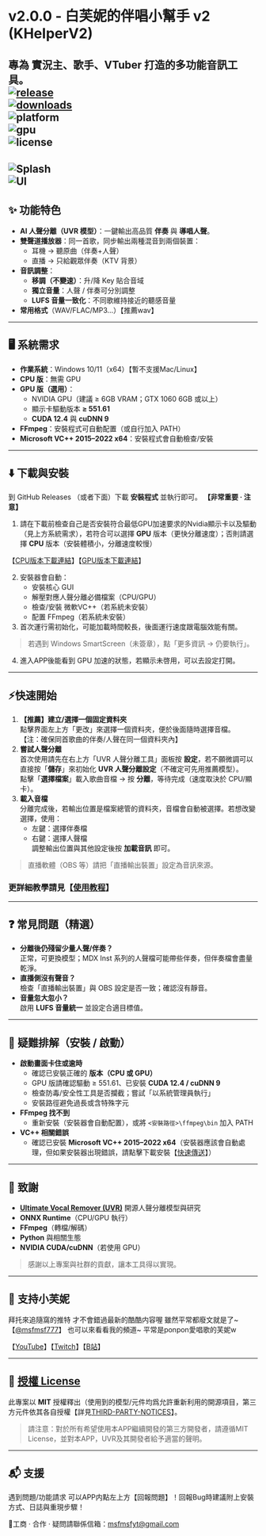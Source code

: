 # v2.0.0 - 白芙妮的伴唱小幫手 v2 (KHelperV2)
專為 **實況主、歌手、VTuber** 打造的多功能音訊工具。  
[![release](https://img.shields.io/github/v/release/msfmsf777/karaoke-helper-v2?label=Release)](https://github.com/msfmsf777/karaoke-helper-v2/releases)  
[![downloads](https://img.shields.io/github/downloads/msfmsf777/karaoke-helper-v2/total?label=Downloads)](https://github.com/msfmsf777/karaoke-helper-v2/releases)  
![platform](https://img.shields.io/badge/Windows-10%2F11%20x64-blue)  
![gpu](https://img.shields.io/badge/GPU-CUDA%2012.4%20%2F%20cuDNN%209-00a86b)  
![license](https://img.shields.io/badge/License-MIT-lightgrey)
----
![Splash](https://i.imgur.com/0RWhoxL.png)  
![UI](https://i.imgur.com/rJrG6nC.png)
----------
## ✨ 功能特色

-   **AI 人聲分離（UVR 模型）**：一鍵輸出高品質 **伴奏** 與 **導唱人聲**。
-   **雙聲道播放器**：同一首歌，同步輸出兩種混音到兩個裝置：
    -   耳機 → 聽原曲（伴奏+人聲）
    -   直播 → 只給觀眾伴奏（KTV 背景）
-   **音訊調整**：
    -   **移調（不變速）**：升/降 Key 貼合音域
    -   **獨立音量**：人聲 / 伴奏可分別調整
    -   **LUFS 音量一致化**：不同歌維持接近的聽感音量
-   **常用格式**（WAV/FLAC/MP3…）【推薦wav】
----------
## 🖥️ 系統需求
-   **作業系統**：Windows 10/11（x64）【暫不支援Mac/Linux】
-   **CPU 版**：無需 GPU
-   **GPU 版（選用）**：
    -   NVIDIA GPU（建議 ≥ 6GB VRAM；GTX 1060 6GB 或以上）
    -   顯示卡驅動版本 **≥ 551.61**
    -   **CUDA 12.4** 與 **cuDNN 9**
-   **FFmpeg**：安裝程式可自動配置（或自行加入 PATH）
-   **Microsoft VC++ 2015–2022 x64**：安裝程式會自動檢查/安裝
----------
## ⬇️ 下載與安裝
到 GitHub Releases （或者下面）下載 **安裝程式** 並執行即可。
**【非常重要 · 注意】**
1.  請在下載前檢查自己是否安裝符合最低GPU加速要求的Nvidia顯示卡以及驅動（見上方系統需求），若符合可以選擇 **GPU** 版本（更快分離速度）；否則請選擇 **CPU** 版本（安裝體積小，分離速度較慢）

【[CPU版本下載連結](https://github.com/msfmsf777/karaoke-helper-v2/releases/download/v2.0.0/CPU.KHelperV2_Setup.exe)】【[GPU版本下載連結](https://github.com/msfmsf777/karaoke-helper-v2/releases/download/v2.0.0/GPU.KHelperV2_Setup.exe)】
    
2.  安裝器會自動：
    -   安裝核心 GUI
    -   解壓對應人聲分離必備檔案（CPU/GPU）
    -   檢查/安裝 微軟VC++（若系統未安裝）
    -   配置 FFmpeg（若系統未安裝）
3. 首次運行需初始化，可能加載時間較長，後面運行速度跟電腦效能有關。
        
> 若遇到 Windows SmartScreen（未簽章），點「更多資訊 → 仍要執行」。

4. 進入APP後能看到 GPU 加速的狀態，若顯示未啓用，可以去設定打開。

----------
## ⚡快速開始
1.  **【推薦】建立/選擇一個固定資料夾**  
    點擊界面左上方「更改」來選擇一個資料夾，便於後面隨時選擇音檔。  
    【注：確保同首歌曲的伴奏/人聲在同一個資料夾內】
2.  **嘗試人聲分離**  
    首次使用請先在右上方「UVR 人聲分離工具」面板按 **設定**，若不願微調可以直接按「**儲存**」來初始化 **UVR 人聲分離設定**（不確定可先用推薦模型）。  
    點擊「**選擇檔案**」載入歌曲音檔 → 按 **分離**，等待完成（速度取決於 CPU/顯卡）。
3.  **載入音檔**  
    分離完成後，若輸出位置是檔案總管的資料夾，音檔會自動被選擇。若想改變選擇，使用：
    -   左鍵：選擇伴奏檔
    -   右鍵：選擇人聲檔  
        調整輸出位置與其他設定後按 **加載音訊** 即可。
> 直播軟體（OBS 等）請把「直播輸出裝置」設定為音訊來源。

### 更詳細教學請見【[使用教程](https://github.com/msfmsf777/karaoke-helper-v2/wiki/%E4%BD%BF%E7%94%A8%E6%95%99%E7%A8%8B)】

---
## ❓ 常見問題（精選）

-   **分離後仍殘留少量人聲/伴奏？**  
    正常，可更換模型；MDX Inst 系列的人聲檔可能帶些伴奏，但伴奏檔會盡量乾淨。
-   **直播側沒有聲音？**  
    檢查「直播輸出裝置」與 OBS 設定是否一致；確認沒有靜音。
-   **音量忽大忽小？**  
    啟用 **LUFS 音量統一** 並設定合適目標值。
----------
## 🧰 疑難排解（安裝 / 啟動）

-   **啟動畫面卡住或逾時**
    -   確認已安裝正確的 **版本（CPU 或 GPU）**
    -   GPU 版請確認驅動 ≥ 551.61、已安裝 **CUDA 12.4 / cuDNN 9**
    -   檢查防毒/安全性工具是否攔截；嘗試「以系統管理員執行」
    -   安裝路徑避免過長或含特殊字元
-   **FFmpeg 找不到**
    -   重新安裝（安裝器會自動配置），或將 `<安裝路徑>\ffmpeg\bin` 加入 PATH
-   **VC++ 相關錯誤**
    -   確認已安裝 **Microsoft VC++ 2015–2022 x64**（安裝器應該會自動處理，但如果安裝器出現錯誤，請點擊下載安裝【[快速傳送](https://aka.ms/vs/17/release/vc_redist.x64.exe)】）

----------

## 🙏 致謝

-   **[Ultimate Vocal Remover (UVR)](https://github.com/Anjok07/ultimatevocalremovergui)** 開源人聲分離模型與研究
-   **ONNX Runtime**（CPU/GPU 執行）
-   **FFmpeg**（轉檔/解碼）
-   **Python** 與相關生態
-   **NVIDIA CUDA/cuDNN**（若使用 GPU）
> 感謝以上專案與社群的貢獻，讓本工具得以實現。

----------
## 🤝 支持小芙妮

拜托來追隨窩的推特 才不會錯過最新的酷酷内容喔 雖然平常都廢文就是了~ 【[@msfmsf777](https://x.com/msfmsf777)】
也可以來看看我的頻道~ 平常是ponpon愛唱歌的芙妮w

【[YouTube](https://www.youtube.com/channel/UCNJO-LslaeE_VHfSKeNMRTQ)】【[Twitch](https://www.twitch.tv/msfmsf777)】【[B站](https://space.bilibili.com/2052734754)】

----------

## 📄 [授權 License](https://github.com/msfmsf777/karaoke-helper-v2/blob/main/LICENSE)

此專案以 **MIT** 授權釋出（使用到的模型/元件均爲允許重新利用的開源項目，第三方元件依其各自授權【詳見[THIRD-PARTY-NOTICES](https://github.com/msfmsf777/karaoke-helper-v2/blob/main/THIRD-PARTY-NOTICES.md "THIRD-PARTY-NOTICES.md")】。
>請注意：對於所有希望使用本APP繼續開發的第三方開發者，請遵循MIT License，並對本APP，UVR及其開發者給予適當的聲明。

----------

## 📬 支援

遇到問題/功能請求 可以APP内點左上方【回報問題】！回報Bug時建議附上安裝方式、日誌與重現步驟！

💖工商 · 合作 · 疑問請聯係信箱：msfmsfyt@gmail.com
